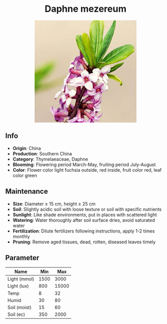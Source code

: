 <h1 align='center'>Daphne mezereum</h1>
<p align="center">
    <img 
        align='center'
        width='320'
        src="../images/daphne mezereum.png" 
        alt='Daphne mezereum' />
</p>

## Info

 - **Origin**: China
 - **Production**: Southern China
 - **Category**: Thymelaeaceae, Daphne
 - **Blooming**: Flowering period March-May, fruiting period July-August
 - **Color**: Flower color light fuchsia outside, red inside, fruit color red, leaf color green

## Maintenance

 - **Size**: Diameter ≥ 15 cm, height ≥ 25 cm
 - **Soil**: Slightly acidic soil with loose texture or soil with specific nutrients
 - **Sunlight**: Like shade environments, put in places with scattered light
 - **Watering**: Water thoroughly after soil surface dries, avoid saturated water
 - **Fertilization**: Dilute fertilizers following instructions, apply 1-2 times monthly
 - **Pruning**: Remove aged tissues, dead, rotten, diseased leaves timely

## Parameter

| Name         | Min  | Max   |
|--------------|------|-------|
| Light (mmol) | 1500 | 3000  |
| Light (lux)  | 800 | 15000 |
| Temp         | 8    | 32    |
| Humid        | 30   | 80    |
| Soil (moist) | 15   | 60    |
| Soil (ec)    | 350  | 2000  |